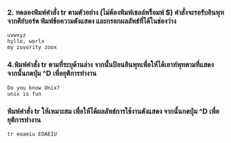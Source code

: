 ### 2. ทดลองพิมพ์คำสั่ง tr ตามตัวอย่าง (ไม่ต้องพิมพ์เชลล์พร็อมพ์ $) คำสั่งจะรอรับอินพุทจากคีย์บอร์ด พิมพ์ข้อความดังแสดง และกรอกผลลัพธ์ที่ได้ในช่องว่าง
```
uvwxyz
hyllo, worlx
my zuvority zoox
```

### 4.พิมพ์คำสั่ง tr ตามที่ระบุด้านล่าง จากนั้นป้อนอินพุทเพื่อให้ได้เอาท์พุทตามที่แสดง จากนั้นกดปุ่ม ^D เพื่อยุติการทำงาน
```
Do you know Unix?
unix is fun
```

### พิมพ์คำสั่ง tr ให้เหมาะสม เพื่อให้ได้ผลลัพธ์การใช้งานดังแสดง จากนั้นกดปุ่ม ^D เพื่อยุติการทำงาน
```
tr eoaeiu EOAEIU
```